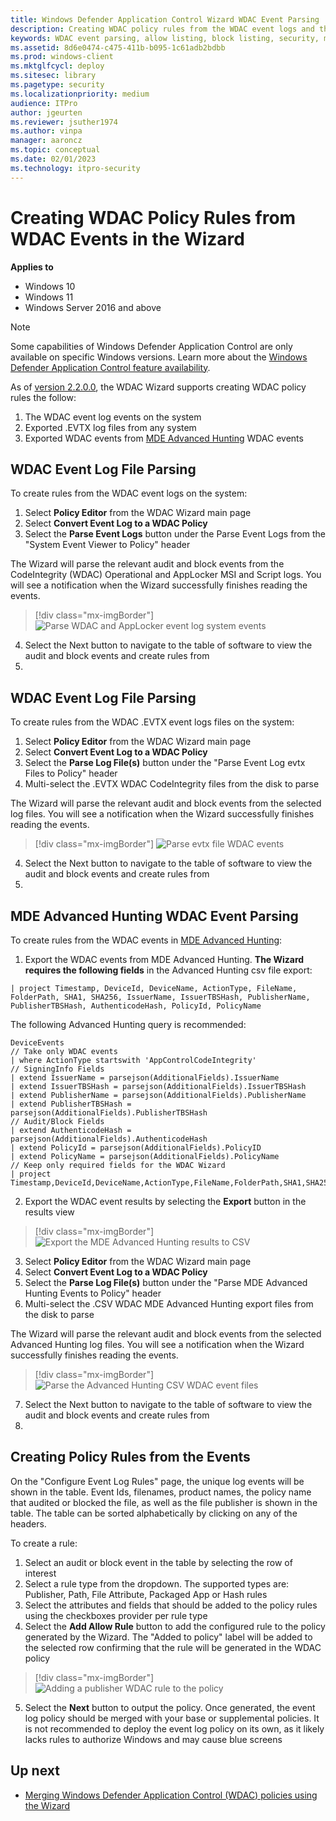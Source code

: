 ```yaml
---
title: Windows Defender Application Control Wizard WDAC Event Parsing
description: Creating WDAC policy rules from the WDAC event logs and the MDE Advanced Hunting WDAC events.
keywords: WDAC event parsing, allow listing, block listing, security, malware
ms.assetid: 8d6e0474-c475-411b-b095-1c61adb2bdbb
ms.prod: windows-client
ms.mktglfcycl: deploy
ms.sitesec: library
ms.pagetype: security
ms.localizationpriority: medium
audience: ITPro
author: jgeurten
ms.reviewer: jsuther1974
ms.author: vinpa
manager: aaroncz
ms.topic: conceptual
ms.date: 02/01/2023
ms.technology: itpro-security
---
```


# Creating WDAC Policy Rules from WDAC Events in the Wizard

**Applies to**

- Windows 10
- Windows 11
- Windows Server 2016 and above

> [!NOTE]
> Some capabilities of Windows Defender Application Control are only available on specific Windows versions. Learn more about the [Windows Defender Application Control feature availability](feature-availability.md).

As of [version 2.2.0.0](https://webapp-wdac-wizard.azurewebsites.net/archives.html), the WDAC Wizard supports creating WDAC policy rules the follow: 

1. The WDAC event log events on the system
2. Exported .EVTX log files from any system
3. Exported WDAC events from [MDE Advanced Hunting](querying-application-control-events-centrally-using-advanced-hunting.md) WDAC events


## WDAC Event Log File Parsing

To create rules from the WDAC event logs on the system:

1. Select **Policy Editor** from the WDAC Wizard main page
2. Select **Convert Event Log to a WDAC Policy**
3. Select the **Parse Event Logs** button under the Parse Event Logs from the "System Event Viewer to Policy" header

The Wizard will parse the relevant audit and block events from the CodeIntegrity (WDAC) Operational and AppLocker MSI and Script logs. You will see a notification when the Wizard successfully finishes reading the events. 

> [!div class="mx-imgBorder"]
> ![Parse WDAC and AppLocker event log system events](images/wdac-wizard-event-log-system.png)

4. Select the Next button to navigate to the table of software to view the audit and block events and create rules from
5. <Link to generic parsing instructions>

## WDAC Event Log File Parsing

To create rules from the WDAC .EVTX event logs files on the system:

1. Select **Policy Editor** from the WDAC Wizard main page
2. Select **Convert Event Log to a WDAC Policy**
3. Select the **Parse Log File(s)** button under the "Parse Event Log evtx Files to Policy" header
4. Multi-select the .EVTX WDAC CodeIntegrity files from the disk to parse

The Wizard will parse the relevant audit and block events from the selected log files. You will see a notification when the Wizard successfully finishes reading the events. 

> [!div class="mx-imgBorder"]
> ![Parse evtx file WDAC events](images/wdac-wizard-event-log-files.png)

4. Select the Next button to navigate to the table of software to view the audit and block events and create rules from
5. <Link to generic parsing instructions>

## MDE Advanced Hunting WDAC Event Parsing

To create rules from the WDAC events in [MDE Advanced Hunting](querying-application-control-events-centrally-using-advanced-hunting.md):

1. Export the WDAC events from MDE Advanced Hunting. **The Wizard requires the following fields** in the Advanced Hunting csv file export: 

```KQL
| project Timestamp, DeviceId, DeviceName, ActionType, FileName, FolderPath, SHA1, SHA256, IssuerName, IssuerTBSHash, PublisherName, PublisherTBSHash, AuthenticodeHash, PolicyId, PolicyName
```

The following Advanced Hunting query is recommended:

```KQL
DeviceEvents 
// Take only WDAC events
| where ActionType startswith 'AppControlCodeIntegrity' 
// SigningInfo Fields
| extend IssuerName = parsejson(AdditionalFields).IssuerName
| extend IssuerTBSHash = parsejson(AdditionalFields).IssuerTBSHash
| extend PublisherName = parsejson(AdditionalFields).PublisherName
| extend PublisherTBSHash = parsejson(AdditionalFields).PublisherTBSHash
// Audit/Block Fields
| extend AuthenticodeHash = parsejson(AdditionalFields).AuthenticodeHash
| extend PolicyId = parsejson(AdditionalFields).PolicyID
| extend PolicyName = parsejson(AdditionalFields).PolicyName
// Keep only required fields for the WDAC Wizard
| project Timestamp,DeviceId,DeviceName,ActionType,FileName,FolderPath,SHA1,SHA256,IssuerName,IssuerTBSHash,PublisherName,PublisherTBSHash,AuthenticodeHash,PolicyId,PolicyName
```

2. Export the WDAC event results by selecting the **Export** button in the results view

> [!div class="mx-imgBorder"]
> ![Export the MDE Advanced Hunting results to CSV](images/wdac-wizard-event-log-mde-ah-export.png)

3. Select **Policy Editor** from the WDAC Wizard main page
4. Select **Convert Event Log to a WDAC Policy**
5. Select the **Parse Log File(s)** button under the "Parse MDE Advanced Hunting Events to Policy" header
6. Multi-select the .CSV WDAC MDE Advanced Hunting export files from the disk to parse

The Wizard will parse the relevant audit and block events from the selected Advanced Hunting log files. You will see a notification when the Wizard successfully finishes reading the events. 

> [!div class="mx-imgBorder"]
> ![Parse the Advanced Hunting CSV WDAC event files](images/wdac-wizard-event-log-mde-ah-parsing.png)

7. Select the Next button to navigate to the table of software to view the audit and block events and create rules from
8. <Link to generic parsing instructions>


## Creating Policy Rules from the Events

On the "Configure Event Log Rules" page, the unique log events will be shown in the table. Event Ids, filenames, product names, the policy name that audited or blocked the file, as well as the file publisher is shown in the table. The table can be sorted alphabetically by clicking on any of the headers. 

To create a rule: 

1. Select an audit or block event in the table by selecting the row of interest
2. Select a rule type from the dropdown. The supported types are: Publisher, Path, File Attribute, Packaged App or Hash rules
3. Select the attributes and fields that should be added to the policy rules using the checkboxes provider per rule type
4. Select the **Add Allow Rule** button to add the configured rule to the policy generated by the Wizard. The "Added to policy" label will be added to the selected row confirming that the rule will be generated in the WDAC policy

> [!div class="mx-imgBorder"]
> ![Adding a publisher WDAC rule to the policy](images/wdac-wizard-event-rule-creation.png)

5. Select the **Next** button to output the policy. Once generated, the event log policy should be merged with your base or supplemental policies. It is not recommended to deploy the event log policy on its own, as it likely lacks rules to authorize Windows and may cause blue screens


## Up next

- [Merging Windows Defender Application Control (WDAC) policies using the Wizard](wdac-wizard-merging-policies.md)